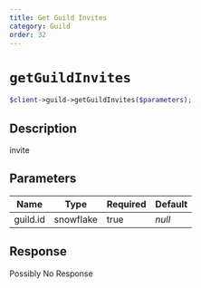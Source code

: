 ```yaml
---
title: Get Guild Invites
category: Guild
order: 32
---
```


# `getGuildInvites`

```php
$client->guild->getGuildInvites($parameters);
```

## Description

invite

## Parameters


Name | Type | Required | Default
--- | --- | --- | ---
guild.id | snowflake | true | *null*

## Response

Possibly No Response

